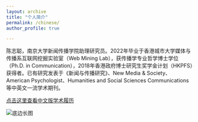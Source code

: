 ```yaml
---
layout: archive
title: "个人简介"
permalink: /chinese/
author_profile: true

---
```


陈志聪，南京大学新闻传播学院助理研究员。2022年毕业于香港城市大学媒体与传播系互联网挖掘实验室（Web Mining Lab），获传播学专业哲学博士学位（Ph.D. in Communication），2018年香港政府博士研究生奖学金计划（HKPFS）获得者。已有研究发表于《新闻与传播研究》、New Media & Society、American Psychologist、Humanities and Social Sciences Communications等中英文一流学术期刊。

[点击这里查看中文版学术履历](https://docs.qq.com/doc/p/1d7474daedd329067b37915c0d33e8c5eaca8906)

![底边长图](https://user-images.githubusercontent.com/13479560/203529033-da7cb30e-2c5d-4e11-9b2c-64ed0dcf49da.png)
